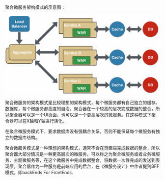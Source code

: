 聚合微服务架构模式的示意图：

![](/assets/juhe-micro.png)

聚合微服务的架构模式是比较理想的架构模式，每个微服务都有自己独立的缓存、数据库，每个微服务都高度的自治。聚合器在一个较高的层次完成数据的整合，所以聚合器可以是一个UI页面，也可以是一个更高层次的微服务。在这种模式下聚合器可以在X轴和Y轴进行演化。

在聚合微服务模式下，要求数据库没有强耦合关系，否则不能保证每个微服务有独立的数据库结构。

聚合微服务模式是一种理想的架构模式，通常不会在页面端完成数据的整合，所以聚合器大部分情况是一种更高层次的微服务，可以称之为聚合微服务或者业务微服务、主题微服务等，在这个微服务中完成数据整合，将数据一次性完成的发送到表现层。聚合器作为一种服务是前端应用的后台，在《微服务设计》中作者提到BFF模式，即backEnds For FrontEnds.

